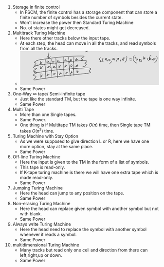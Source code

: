 1. Storage in finite control
   - In FSCM, the finite control has a storage component that can store a finite number of symbols besides the current state.
   - Won't increase the power then Standard Turing Machine
   - No. of states might get decreased.
2. Multitrack Turing Machine
   - Here there other tracks below the input tape.
   - At each step, the head can move in all the tracks, and read symbols from all the tracks.
   - ![Alt text](image.png)
   - Same Power
3. One-Way $\infty$ tape/ Semi-infinite tape
   - Just like the standard TM, but the tape is one way infinite.
   - Same Power
4. Multi Tape
   - More than one Single tapes.
   - Same Power.
   - One thing is if Multitape TM takes $O(n)$ time, then Single tape TM takes $O(n^2)$ time.
5. Turing Machine with Stay Option
   - As we were supposed to give direction L or R, here we have one more option, stay at the same place.
   - Same Power
6. Off-line Turing Machine
   - Here the input is given to the TM in the form of a list of symbols.
   - This tape is read-only.
   - If K-tape turing machine is there we will have one extra tape which is made read-only.
   - Same Power
7. Jumping Turing Machine
   - Here the head can jump to any position on the tape.
   - Same Power
8. Non-erasing Turing Machine
   - Here the head can replace given symbol with another symbol but not with blank.
   - Same Power
9. Always write Turing Machine
   - Here the head need to replace the symbol with another symbol whenever it reads a symbol.
   - Same Power
10. multidimensional Turing Machine
    - Many tracks but read only one cell and direction from there can left,right,up or down.
    - Same Power